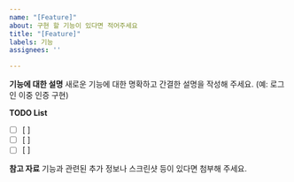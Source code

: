 ```yaml
---
name: "[Feature]"
about: 구현 할 기능이 있다면 적어주세요
title: "[Feature]"
labels: 기능
assignees: ''

---
```


**기능에 대한 설명**
새로운 기능에 대한 명확하고 간결한 설명을 작성해 주세요.
(예: 로그인 이중 인증 구현)

**TODO List**

- [ ]  [ ]
- [ ]  [ ]
- [ ]  [ ]

**참고 자료**
기능과 관련된 추가 정보나 스크린샷 등이 있다면 첨부해 주세요.
